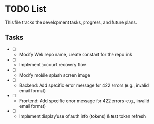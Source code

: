 # TODO List

This file tracks the development tasks, progress, and future plans.

## Tasks

- [ ] - Modify Web repo name, create constant for the repo link
- [ ] - Implement account recovery flow
- [ ] - Modify mobile splash screen image
- [ ] - Backend: Add specific error message for 422 errors (e.g., invalid email format)
- [ ] - Frontend: Add specific error message for 422 errors (e.g., invalid email format)
- [ ] - Implement display/use of auth info (tokens) & test token refresh